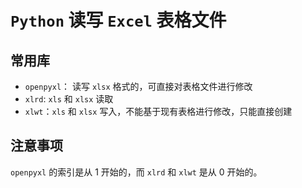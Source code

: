 # `Python` 读写 `Excel` 表格文件

## 常用库

- `openpyxl`： 读写 `xlsx` 格式的，可直接对表格文件进行修改
- `xlrd`: `xls` 和 `xlsx` 读取
- `xlwt`：`xls` 和 `xlsx` 写入，不能基于现有表格进行修改，只能直接创建

## 注意事项

`openpyxl` 的索引是从 1 开始的，而 `xlrd` 和 `xlwt` 是从 0 开始的。